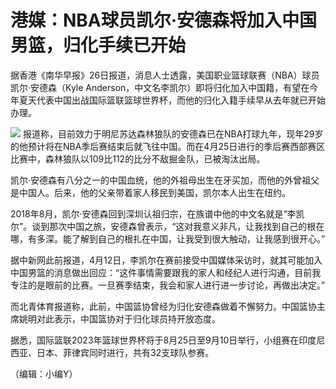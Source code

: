 # 港媒：NBA球员凯尔·安德森将加入中国男篮，归化手续已开始

据香港《南华早报》26日报道，消息人士透露，美国职业篮球联赛（NBA）球员凯尔·安德森（Kyle
Anderson，中文名李凯尔）即将归化加入中国籍，有望在今年夏天代表中国出战国际篮联篮球世界杯，而他的归化入籍手续早从去年就已开始办理。

![](https://inews.gtimg.com/news_bt/O6PyirMBVL_NmxHMc3Ex0Gzfec0T8mOdNpAkG-jPkegS4AA/1000)
报道称，目前效力于明尼苏达森林狼队的安德森已在NBA打球九年，现年29岁的他预计将在NBA季后赛结束后就飞往中国。而在4月25日进行的季后赛西部赛区比赛中，森林狼队以109比112的比分不敌掘金队，已被淘汰出局。

凯尔·安德森有八分之一的中国血统，他的外祖母出生在牙买加，而他的外曾祖父是中国人。后来，他的父亲带着家人移民到美国，凯尔本人出生在纽约。

2018年8月，凯尔·安德森回到深圳认祖归宗，在族谱中他的中文名就是“李凯尔”。谈到那次中国之旅，安德森曾表示，“这对我意义非凡，让我找到自己的根在哪，有多深。能了解到自己的根扎在中国，让我受到很大触动，让我感到很开心。”

据中新网此前报道，4月12日，李凯尔在赛前接受中国媒体采访时，就其可能加入中国男篮的消息做出回应：“这件事情需要跟我的家人和经纪人进行沟通，目前我专注的是眼前的比赛。一旦赛季结束，我会和家人进行进一步讨论，再做出决定。”

而北青体育报道称，此前，中国篮协曾经为归化安德森做着不懈努力。中国篮协主席姚明对此表示，中国篮协对于归化球员持开放态度。

据悉，国际篮联2023年篮球世界杯将于8月25日至9月10日举行，小组赛在印度尼西亚、日本、菲律宾同时进行，共有32支球队参赛。

（编辑：小编Y）

